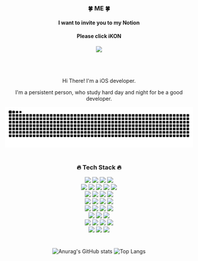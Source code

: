 <div align="center">
  <h3>🍀 ME 🍀</h3>
  
  
  <h4>I want to invite you to my Notion</h4>
  <h4>Please click iKON</h4>
  <a href="https://colorful-area-a25.notion.site/7bf1ceb20cde40a49f66eda97c9407a4" target="_blank" ><img src="https://img.shields.io/badge/Notion-000000?style=for-the-badge&logo=Notion&logoColor=white"></a>
  <br><br><br><br>
  





Hi There! I'm a iOS developer.

I'm a persistent person, who study hard day and night for be a good developer.

<img src="https://github.com/shinseunguk/shinseunguk/blob/output/github-contribution-grid-snake.svg"/>
                   
                   
            


#
                   

  <h3>🔥 Tech Stack 🔥</h3>
  <img src="https://img.shields.io/badge/iOS-000000?style=for-the-badge&logo=iOS&logoColor=white">
  <img src="https://img.shields.io/badge/Swift-F05138?style=for-the-badge&logo=Swift&logoColor=white"> 
  <img src="https://img.shields.io/badge/CocoaPods-EE3322?style=for-the-badge&logo=CocoaPods&logoColor=white"> 
  <img src="https://img.shields.io/badge/objc-F05138?style=for-the-badge&logo=objc&logoColor=white"> 
  <br>
                                                                                                   
  <img src="https://img.shields.io/badge/java-007396?style=for-the-badge&logo=java&logoColor=white"> 
  <img src="https://img.shields.io/badge/c++-00599C?style=for-the-badge&logo=c%2B%2B&logoColor=white">
  <img src="https://img.shields.io/badge/python-3776AB?style=for-the-badge&logo=python&logoColor=white"> 
  <img src="https://img.shields.io/badge/html5-E34F26?style=for-the-badge&logo=html5&logoColor=white"> 
  <img src="https://img.shields.io/badge/typescript-3178C6?style=for-the-badge&logo=typescript&logoColor=white">                                                                                                     
  <br>
  
  
  <img src="https://img.shields.io/badge/css-1572B6?style=for-the-badge&logo=css3&logoColor=white"> 
  <img src="https://img.shields.io/badge/javascript-F7DF1E?style=for-the-badge&logo=javascript&logoColor=black"> 
  <img src="https://img.shields.io/badge/jquery-0769AD?style=for-the-badge&logo=jquery&logoColor=white">
  <img src="https://img.shields.io/badge/oracle-F80000?style=for-the-badge&logo=oracle&logoColor=white"> 
  <br>
  
  
  <img src="https://img.shields.io/badge/mysql-4479A1?style=for-the-badge&logo=mysql&logoColor=white"> 
  <img src="https://img.shields.io/badge/firebase-FFCA28?style=for-the-badge&logo=firebase&logoColor=white">
  <img src="https://img.shields.io/badge/angular.js-DD0031?style=for-the-badge&logo=angularjs&logoColor=white">
  <img src="https://img.shields.io/badge/node.js-339933?style=for-the-badge&logo=Node.js&logoColor=white">
  <br>
  
  <img src="https://img.shields.io/badge/spring-6DB33F?style=for-the-badge&logo=spring&logoColor=white"> 
  <img src="https://img.shields.io/badge/bootstrap-7952B3?style=for-the-badge&logo=bootstrap&logoColor=white">
  <img src="https://img.shields.io/badge/linux-FCC624?style=for-the-badge&logo=linux&logoColor=black"> 
  <img src="https://img.shields.io/badge/amazonaws-232F3E?style=for-the-badge&logo=amazonaws&logoColor=white"> 
  <br>

  <img src="https://img.shields.io/badge/apache tomcat-F8DC75?style=for-the-badge&logo=apachetomcat&logoColor=white">
  <img src="https://img.shields.io/badge/github-181717?style=for-the-badge&logo=github&logoColor=white">
  <img src="https://img.shields.io/badge/git-F05032?style=for-the-badge&logo=git&logoColor=white">
  <br>

  <img src="https://img.shields.io/badge/IntelliJ IDEA-000000?style=for-the-badge&logo=IntelliJ IDEA&logoColor=white">
  <img src="https://img.shields.io/badge/Eclipse IDE-2C2255?style=for-the-badge&logo=Eclipse IDE&logoColor=white">
  <img src="https://img.shields.io/badge/Android Studio-3DDC84?style=for-the-badge&logo=Android Studio&logoColor=white">
  <img src="https://img.shields.io/badge/Xcode-147EFB?style=for-the-badge&logo=Xcode&logoColor=white">                                                           
  <br>      
  
  <img src="https://img.shields.io/badge/Notion-000000?style=for-the-badge&logo=Notion&logoColor=white">
  <img src="https://img.shields.io/badge/Jira-0052CC?style=for-the-badge&logo=Jira&logoColor=white">
  <img src="https://img.shields.io/badge/Slack-4A154B?style=for-the-badge&logo=Slack&logoColor=white">
  <br> 
   
                   
                   
#

  ![Anurag's GitHub stats](https://github-readme-stats.vercel.app/api?username=shinseunguk&theme=tokyonight&show_icons=true)
  ![Top Langs](https://github-readme-stats.vercel.app/api/top-langs/?username=shinseunguk&layout=compact&theme=tokyonight)

  <br><br>
  <!-- [![Solved.ac Profile](http://mazassumnida.wtf/api/v2/generate_badge?boj=krdut1)](https://solved.ac/krdut1/) -->

</div>


<!-- Security scan triggered at 2025-09-02 15:04:23 -->